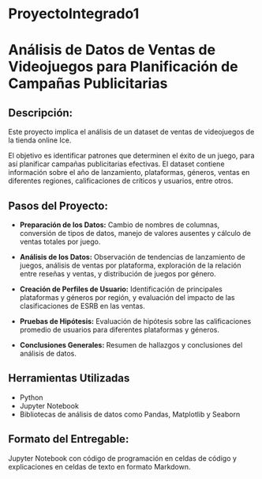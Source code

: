 # ProyectoIntegrado1

# Análisis de Datos de Ventas de Videojuegos para Planificación de Campañas Publicitarias

## Descripción:

Este proyecto implica el análisis de un dataset de ventas de videojuegos de la tienda online Ice. 

El objetivo es identificar patrones que determinen el éxito de un juego, para así planificar campañas publicitarias efectivas. El dataset contiene información sobre el año de lanzamiento, plataformas, géneros, ventas en diferentes regiones, calificaciones de críticos y usuarios, entre otros.

## Pasos del Proyecto:

* <b>Preparación de los Datos:</b> Cambio de nombres de columnas, conversión de tipos de datos, manejo de valores ausentes y cálculo de ventas totales por juego.

* <b>Análisis de los Datos:</b> Observación de tendencias de lanzamiento de juegos, análisis de ventas por plataforma, exploración de la relación entre reseñas y ventas, y distribución de juegos por género.

* <b>Creación de Perfiles de Usuario:</b> Identificación de principales plataformas y géneros por región, y evaluación del impacto de las clasificaciones de ESRB en las ventas.

* <b>Pruebas de Hipótesis:</b> Evaluación de hipótesis sobre las calificaciones promedio de usuarios para diferentes plataformas y géneros.

* <b>Conclusiones Generales:</b> Resumen de hallazgos y conclusiones del análisis de datos.

## Herramientas Utilizadas

* Python 
* Jupyter Notebook
* Bibliotecas de análisis de datos como Pandas, Matplotlib y Seaborn

## Formato del Entregable: 

Jupyter Notebook con código de programación en celdas de código y explicaciones en celdas de texto en formato Markdown.
